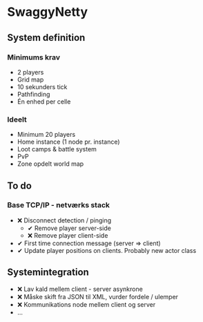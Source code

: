 # SwaggyNetty

## System definition
### Minimums krav
- 2 players
- Grid map
- 10 sekunders tick
- Pathfinding
- Én enhed per celle

### Ideelt
- Minimum 20 players
- Home instance (1 node pr. instance)
- Loot camps & battle system
- PvP
- Zone opdelt world map

## To do

### Base TCP/IP - netværks stack
- ❌ Disconnect detection / pinging
  - ✔ Remove player server-side
  - ❌ Remove player client-side
- ✔ First time connection message (server => client)
- ✔ Update player positions on clients. Probably new actor class

## Systemintegration
- ❌ Lav kald mellem client - server asynkrone
- ❌ Måske skift fra JSON til XML, vurder fordele / ulemper
- ❌ Kommunikations node mellem client og server
- ...

